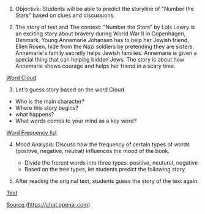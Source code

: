 
1. Objective: Students will be able to predict the storyline of "Number the Stars" based on clues and discussions.
   
2. The story of text and The context: 
"Number the Stars" by Lois Lowry is an exciting story about bravery during World War II in Copenhagen, Denmark. Young Annemarie Johansen has to help her Jewish friend, Ellen Rosen, hide from the Nazi soldiers by pretending they are sisters. Annemarie's family secretly helps Jewish families. Annemarie is given a special thing that can helping bidden Jews. The story is about how Annemarie shows courage and helps her friend in a scary time.

[Word Cloud](https://github.com/Englishson0909/2024spring/raw/main/wordcloud.png)

3. Let's guess story based on the word Cloud
  - Who is the main character?
  - Where this story begins?
  - what happens?
  - What words comes to your mind as a key word?

    
  [Word Frequency list](https://github.com/Englishson0909/2024spring/raw/main/HFwords.csv)
    
4. Mood Analysis: Discuss how the frequency of certain types of words (positive, negative, neutral) influences the mood of the book.
   - Divide the frerent words into three types: positive, neutural, negative
   - Based on the tree types, let students predict the following story. 

5. After reading the original text, students guess the story of the text again. 

[Text](https://github.com/Englishson0909/2024spring/raw/main/Reading1readme.md)


[Source](https://www.readanybook.com/online/683802),(https://chat.openai.com) 


